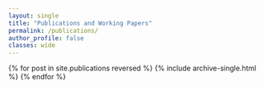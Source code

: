 ```yaml
---
layout: single
title: "Publications and Working Papers"
permalink: /publications/
author_profile: false
classes: wide
---
```


{% for post in site.publications reversed %}
  {% include archive-single.html %}
{% endfor %}

